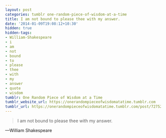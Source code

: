 ```yaml
---
layout: post
categories: tumblr one-random-piece-of-wisdom-at-a-time
title: I am not bound to please thee with my answer.
date: '2014-01-09T19:08:12+10:30'
hidden: true
hidden-tags:
- William-Shakespeare
- i
- am
- not
- bound
- to
- please
- thee
- with
- my
- answer
- quote
- wisdom
tumblr: One Random Piece of Wisdom at a Time
tumblr_website_url: https://onerandompieceofwisdomatatime.tumblr.com
tumblr_url: https://onerandompieceofwisdomatatime.tumblr.com/post/72752715831/i-am-not-bound-to-please-thee-with-my-answer
---
```

> I am not bound to please thee with my answer.

—William Shakespeare
